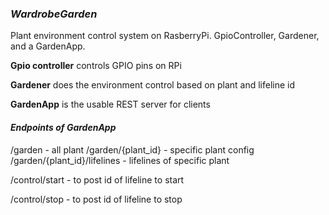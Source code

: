 ### *WardrobeGarden*

Plant environment control system on RasberryPi.
GpioController, Gardener, and a GardenApp.

**Gpio controller** controls GPIO pins on RPi

**Gardener** does the environment control based on
plant and lifeline id

**GardenApp** is the usable REST server for clients

#### *Endpoints of GardenApp*

/garden - all plant
/garden/{plant_id} - specific plant config
/garden/{plant_id}/lifelines - lifelines of specific plant

/control/start  - to post id of lifeline to start

/control/stop - to post id of lifeline to stop